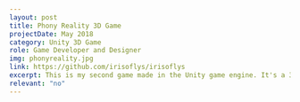 ```yaml
---
layout: post
title: Phony Reality 3D Game
projectDate: May 2018
category: Unity 3D Game
role: Game Developer and Designer
img: phonyreality.jpg
link: https://github.com/irisoflys/irisoflys
excerpt: This is my second game made in the Unity game engine. It's a 3D walking simulator with simple fetch quests.
relevant: "no"
---
```

